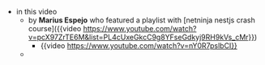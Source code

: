 - in this video
	- by **Marius Espejo** who featured a playlist with [netninja nestjs crash course]({{video https://www.youtube.com/watch?v=pcX97ZrTE6M&list=PL4cUxeGkcC9g8YFseGdkyj9RH9kVs_cMr}})
		- {{video https://www.youtube.com/watch?v=nY0R7pslbCI}}
	-